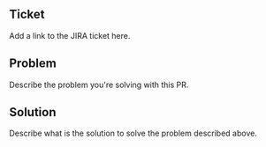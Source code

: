 ## Ticket
Add a link to the JIRA ticket here.

## Problem
Describe the problem you're solving with this PR.

## Solution
Describe what is the solution to solve the problem described above.
